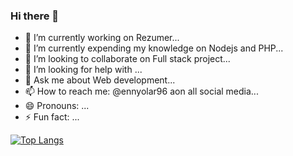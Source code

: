 ### Hi there 👋

- 🔭 I’m currently working on Rezumer...
- 🌱 I’m currently expending my knowledge on Nodejs and PHP...
- 👯 I’m looking to collaborate on Full stack project...
- 🤔 I’m looking for help with ...
- 💬 Ask me about Web development...
- 📫 How to reach me: @ennyolar96 aon all social media...
- 😄 Pronouns: ...
- ⚡ Fun fact: ...

[![Top Langs](https://github-readme-stats.vercel.app/api/top-langs/?username=ennyolar96)](https://github.com/ennyolar96/github-readme-stats)
